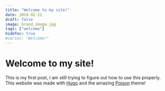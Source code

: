 ```yaml
---
title: "Welcome to my site!"
date: 2024-02-21
draft: false
image: brand_image.jpg
tags: ["welcome"]
hideToc: true
#series: "Welcome!"
---
```


# Welcome to my site!

This is my first post, I am still trying to figure out how to use this properly.
This website was made with [Hugo](https://gohugo.io) and the amazing [Poison](https://themes.gohugo.io/themes/poison/) theme!